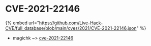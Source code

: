 # CVE-2021-22146
{% embed url="https://github.com/Live-Hack-CVE/full_database/blob/main/cves/2021/CVE-2021-22146.json" %}

* magichk ~> [cve-2021-22146](https://www.alice-snow.ru/2021/database/cve-2021-22146/cve-2021-22146-magichk)